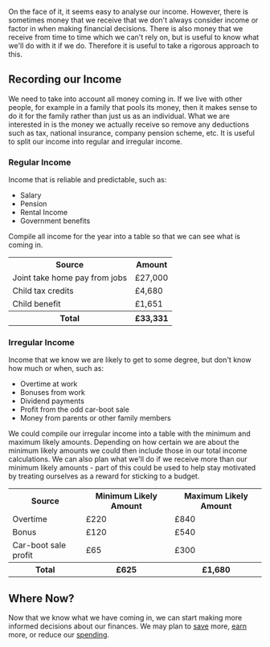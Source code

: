 On the face of it, it seems easy to analyse our income.  However, there is sometimes money that we receive that we don't always consider income or factor in when making financial decisions.  There is also money that we receive from time to time which we can't rely on, but is useful to know what we'll do with it if we do.  Therefore it is useful to take a rigorous approach to this.


## Recording our Income

We need to take into account all money coming in.  If we live with other people, for example in a family that pools its money, then it makes sense to do it for the family rather than just us as an individual.  What we are interested in is the money we actually receive so remove any deductions such as tax, national insurance, company pension scheme, etc.  It is useful to split our income into regular and irregular income.

###  Regular Income

<script type="text/javascript" src="https://www.gstatic.com/charts/loader.js"></script>
<script type="text/javascript">
  google.charts.load('current', {'packages':['corechart']});
  google.charts.setOnLoadCallback(drawChart);

  function drawChart() {
    var data = new google.visualization.DataTable();
    data.addColumn('string', 'Source');
    data.addColumn('number', 'Amount');
    data.addRows([
      ['Joint take home pay from jobs', 27000],
      ['Child tax credits', 4680],
      ['Child benefit', 1651],
    ]);
    var options = {'title':'Household Regular Income',
                   'width':500,
                   'height':300};
    var chart = new google.visualization.PieChart(document.getElementById('regular_income_chart_div'));
    chart.draw(data, options);
  }
</script>
<div class="pull-right" id="regular_income_chart_div"></div>

Income that is reliable and predictable, such as:
* Salary
* Pension
* Rental Income
* Government benefits

Compile all income for the year into a table so that we can see what is coming in.

<table class="table table-bordered hand-written">
  <tr><th>Source</th><th class="text-right">Amount</th></tr>
  <tr><td>Joint take home pay from jobs</td><td class="text-right">£27,000</td></tr>
  <tr><td>Child tax credits</td><td class="text-right">£4,680</td></tr>
  <tr><td>Child benefit</td><td class="text-right">£1,651</td></tr>
  <tr><th>Total</th><th class="text-right">£33,331</th></tr>
</table>

### Irregular Income
Income that we know we are likely to get to some degree, but don't know how much or when, such as:
* Overtime at work
* Bonuses from work
* Dividend payments
* Profit from the odd car-boot sale
* Money from parents or other family members

We could compile our irregular income into a table with the minimum and maximum likely amounts.  Depending on how certain we are about the minimum likely amounts we could then include those in our total income calculations.  We can also plan what we'll do if we receive more than our minimum likely amounts - part of this could be used to help stay motivated by treating ourselves as a reward for sticking to a budget.
<table class="table table-bordered hand-written">
  <tr><th>Source</th><th class="text-right">Minimum Likely Amount</th><th class="text-right">Maximum Likely Amount</th></tr>
  <tr><td>Overtime</td><td class="text-right">£220</td><td class="text-right">£840</td></tr>
  <tr><td>Bonus</td><td class="text-right">£120</td><td class="text-right">£540</td></tr>
  <tr><td>Car-boot sale profit</td><td class="text-right">£65</td><td class="text-right">£300</td></tr>
  <tr><th>Total</th><th class="text-right">£625</th><th class="text-right">£1,680</th></tr>
</table>

## Where Now?
Now that we know what we have coming in, we can start making more informed decisions about our finances.  We may plan to [save](/articles/tag/saving/) more, [earn](/articles/tag/income/) more, or reduce our [spending](/articles/tag/spending/).
